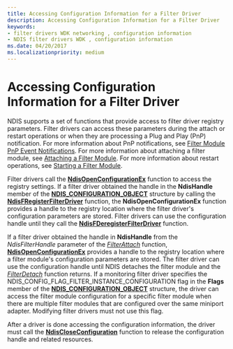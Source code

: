 ```yaml
---
title: Accessing Configuration Information for a Filter Driver
description: Accessing Configuration Information for a Filter Driver
keywords:
- filter drivers WDK networking , configuration information
- NDIS filter drivers WDK , configuration information
ms.date: 04/20/2017
ms.localizationpriority: medium
---
```


# Accessing Configuration Information for a Filter Driver





NDIS supports a set of functions that provide access to filter driver registry parameters. Filter drivers can access these parameters during the attach or restart operations or when they are processing a Plug and Play (PnP) notification. For more information about PnP notifications, see [Filter Module PnP Event Notifications](filter-module-pnp-event-notifications.md). For more information about attaching a filter module, see [Attaching a Filter Module](attaching-a-filter-module.md). For more information about restart operations, see [Starting a Filter Module](starting-a-filter-module.md).

Filter drivers call the [**NdisOpenConfigurationEx**](/windows-hardware/drivers/ddi/ndis/nf-ndis-ndisopenconfigurationex) function to access the registry settings. If a filter driver obtained the handle in the **NdisHandle** member of the [**NDIS\_CONFIGURATION\_OBJECT**](/windows-hardware/drivers/ddi/ndis/ns-ndis-_ndis_configuration_object) structure by calling the [**NdisFRegisterFilterDriver**](/windows-hardware/drivers/ddi/ndis/nf-ndis-ndisfregisterfilterdriver) function, the **NdisOpenConfigurationEx** function provides a handle to the registry location where the filter driver's configuration parameters are stored. Filter drivers can use the configuration handle until they call the [**NdisFDeregisterFilterDriver**](/windows-hardware/drivers/ddi/ndis/nf-ndis-ndisfderegisterfilterdriver) function.

If a filter driver obtained the handle in **NdisHandle** from the *NdisFilterHandle* parameter of the [*FilterAttach*](/windows-hardware/drivers/ddi/ndis/nc-ndis-filter_attach) function, [**NdisOpenConfigurationEx**](/windows-hardware/drivers/ddi/ndis/nf-ndis-ndisopenconfigurationex) provides a handle to the registry location where a filter module's configuration parameters are stored. The filter driver can use the configuration handle until NDIS detaches the filter module and the [*FilterDetach*](/windows-hardware/drivers/ddi/ndis/nc-ndis-filter_detach) function returns. If a monitoring filter driver specifies the NDIS\_CONFIG\_FLAG\_FILTER\_INSTANCE\_CONFIGURATION flag in the **Flags** member of the [**NDIS\_CONFIGURATION\_OBJECT**](/windows-hardware/drivers/ddi/ndis/ns-ndis-_ndis_configuration_object) structure, the driver can access the filter module configuration for a specific filter module when there are multiple filter modules that are configured over the same miniport adapter. Modifying filter drivers must not use this flag.

After a driver is done accessing the configuration information, the driver must call the [**NdisCloseConfiguration**](/windows-hardware/drivers/ddi/ndis/nf-ndis-ndiscloseconfiguration) function to release the configuration handle and related resources.

 

